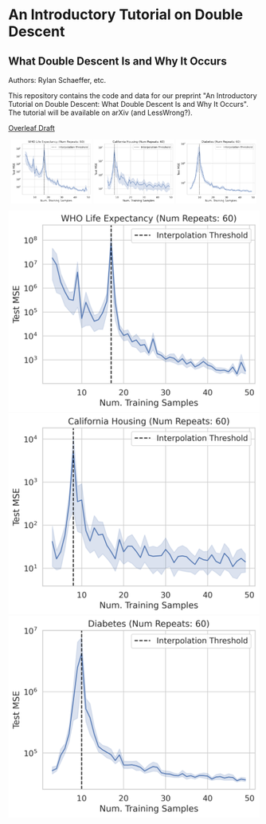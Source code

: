 # An Introductory Tutorial on Double Descent
## What Double Descent Is and Why It Occurs

Authors: Rylan Schaeffer, etc.

This repository contains the code and data for our preprint 
"An Introductory Tutorial on Double Descent: What Double Descent Is and Why It Occurs".
The tutorial will be available on arXiv (and LessWrong?).

[Overleaf Draft](https://www.overleaf.com/read/xscfwstjdqwy)

<p align="middle">
  <img align="top" src="double_descent_dataset=WHO%20Life%20Expectancy.png" width="32%" />
  <img align="top" src="double_descent_dataset=California%20Housing.png" width="32%" />
  <img align="top" src="double_descent_dataset=Diabetes.png" width="32%" />
</p>


![](double_descent_dataset=WHO%20Life%20Expectancy.png)
![](double_descent_dataset=California%20Housing.png)
![](double_descent_dataset=Diabetes.png)